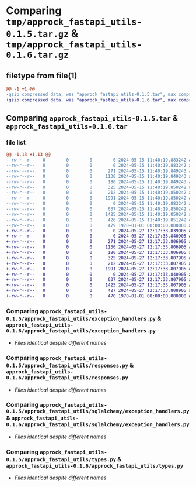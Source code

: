 # Comparing `tmp/approck_fastapi_utils-0.1.5.tar.gz` & `tmp/approck_fastapi_utils-0.1.6.tar.gz`

## filetype from file(1)

```diff
@@ -1 +1 @@
-gzip compressed data, was "approck_fastapi_utils-0.1.5.tar", max compression
+gzip compressed data, was "approck_fastapi_utils-0.1.6.tar", max compression
```

## Comparing `approck_fastapi_utils-0.1.5.tar` & `approck_fastapi_utils-0.1.6.tar`

### file list

```diff
@@ -1,13 +1,13 @@
--rw-r--r--   0        0        0        0 2024-05-15 11:40:19.883242 approck_fastapi_utils-0.1.5/README.md
--rw-r--r--   0        0        0        0 2024-05-15 11:40:19.883242 approck_fastapi_utils-0.1.5/approck_fastapi_utils/__init__.py
--rw-r--r--   0        0        0      271 2024-05-15 11:40:19.849243 approck_fastapi_utils-0.1.5/approck_fastapi_utils/auth.py
--rw-r--r--   0        0        0     1130 2024-05-15 11:40:19.849243 approck_fastapi_utils-0.1.5/approck_fastapi_utils/exception_handlers.py
--rw-r--r--   0        0        0      180 2024-05-15 11:40:19.849243 approck_fastapi_utils-0.1.5/approck_fastapi_utils/exceptions.py
--rw-r--r--   0        0        0      325 2024-05-15 11:40:19.850242 approck_fastapi_utils-0.1.5/approck_fastapi_utils/jwt.py
--rw-r--r--   0        0        0      212 2024-05-15 11:40:19.850242 approck_fastapi_utils-0.1.5/approck_fastapi_utils/response.py
--rw-r--r--   0        0        0     1991 2024-05-15 11:40:19.850242 approck_fastapi_utils-0.1.5/approck_fastapi_utils/responses.py
--rw-r--r--   0        0        0        0 2024-05-15 11:40:19.883242 approck_fastapi_utils-0.1.5/approck_fastapi_utils/sqlalchemy/__init__.py
--rw-r--r--   0        0        0      637 2024-05-15 11:40:19.850242 approck_fastapi_utils-0.1.5/approck_fastapi_utils/sqlalchemy/exception_handlers.py
--rw-r--r--   0        0        0     1425 2024-05-15 11:40:19.850242 approck_fastapi_utils-0.1.5/approck_fastapi_utils/types.py
--rw-r--r--   0        0        0      426 2024-05-15 11:40:19.851242 approck_fastapi_utils-0.1.5/pyproject.toml
--rw-r--r--   0        0        0      479 1970-01-01 00:00:00.000000 approck_fastapi_utils-0.1.5/PKG-INFO
+-rw-r--r--   0        0        0        0 2024-05-27 12:17:33.839905 approck_fastapi_utils-0.1.6/README.md
+-rw-r--r--   0        0        0        0 2024-05-27 12:17:33.840905 approck_fastapi_utils-0.1.6/approck_fastapi_utils/__init__.py
+-rw-r--r--   0        0        0      271 2024-05-27 12:17:33.806905 approck_fastapi_utils-0.1.6/approck_fastapi_utils/auth.py
+-rw-r--r--   0        0        0     1130 2024-05-27 12:17:33.806905 approck_fastapi_utils-0.1.6/approck_fastapi_utils/exception_handlers.py
+-rw-r--r--   0        0        0      180 2024-05-27 12:17:33.806905 approck_fastapi_utils-0.1.6/approck_fastapi_utils/exceptions.py
+-rw-r--r--   0        0        0      325 2024-05-27 12:17:33.807905 approck_fastapi_utils-0.1.6/approck_fastapi_utils/jwt.py
+-rw-r--r--   0        0        0      212 2024-05-27 12:17:33.807905 approck_fastapi_utils-0.1.6/approck_fastapi_utils/response.py
+-rw-r--r--   0        0        0     1991 2024-05-27 12:17:33.807905 approck_fastapi_utils-0.1.6/approck_fastapi_utils/responses.py
+-rw-r--r--   0        0        0        0 2024-05-27 12:17:33.840905 approck_fastapi_utils-0.1.6/approck_fastapi_utils/sqlalchemy/__init__.py
+-rw-r--r--   0        0        0      637 2024-05-27 12:17:33.807905 approck_fastapi_utils-0.1.6/approck_fastapi_utils/sqlalchemy/exception_handlers.py
+-rw-r--r--   0        0        0     1425 2024-05-27 12:17:33.807905 approck_fastapi_utils-0.1.6/approck_fastapi_utils/types.py
+-rw-r--r--   0        0        0      427 2024-05-27 12:17:33.808905 approck_fastapi_utils-0.1.6/pyproject.toml
+-rw-r--r--   0        0        0      470 1970-01-01 00:00:00.000000 approck_fastapi_utils-0.1.6/PKG-INFO
```

### Comparing `approck_fastapi_utils-0.1.5/approck_fastapi_utils/exception_handlers.py` & `approck_fastapi_utils-0.1.6/approck_fastapi_utils/exception_handlers.py`

 * *Files identical despite different names*

### Comparing `approck_fastapi_utils-0.1.5/approck_fastapi_utils/responses.py` & `approck_fastapi_utils-0.1.6/approck_fastapi_utils/responses.py`

 * *Files identical despite different names*

### Comparing `approck_fastapi_utils-0.1.5/approck_fastapi_utils/sqlalchemy/exception_handlers.py` & `approck_fastapi_utils-0.1.6/approck_fastapi_utils/sqlalchemy/exception_handlers.py`

 * *Files identical despite different names*

### Comparing `approck_fastapi_utils-0.1.5/approck_fastapi_utils/types.py` & `approck_fastapi_utils-0.1.6/approck_fastapi_utils/types.py`

 * *Files identical despite different names*

